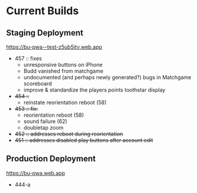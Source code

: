 # Current Builds

## Staging Deployment

https://bu-pwa--test-z5ub5itv.web.app 


- 457 ::  fixes
  - unresponsive buttons on iPhone
  - Budd vanished from matchgame
  - undocumented (and perhaps newly generated?) bugs in Matchgame scoreboard
  - improve & standardize the players points toothstar display
- ~~454 ::~~
  - reinstate reorientation reboot (58)
- ~~453 :: fix:~~
  - reorientation reboot (58)
  - sound failure (62)
  - doubletap zoom
- ~~452 :: addresses reboot during reorientation~~ 
- ~~451 :: addresses disabled play buttons after account edit~~




## Production Deployment

https://bu-pwa.web.app 

 - 444-a
